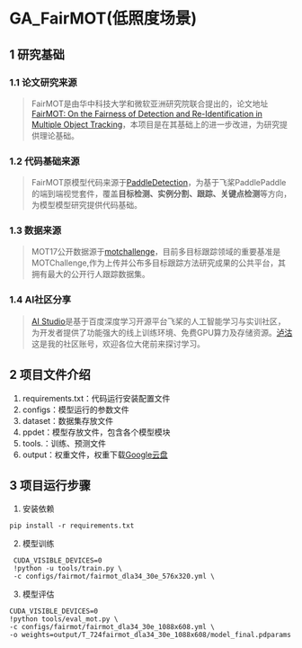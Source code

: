 # GA_FairMOT(低照度场景)
## 1 研究基础
###  1.1 论文研究来源
> FairMOT是由华中科技大学和微软亚洲研究院联合提出的，论文地址[FairMOT: On the Fairness of Detection and Re-Identification in Multiple Object Tracking](https://arxiv.org/abs/2004.01888)，本项目是在其基础上的进一步改进，为研究提供理论基础。
### 1.2 代码基础来源
> FairMOT原模型代码来源于[PaddleDetection](https://github.com/PaddlePaddle/PaddleDetection)，为基于飞桨PaddlePaddle的端到端视觉套件，覆盖**目标检测、实例分割、跟踪、关键点检测**等方向，为模型模型研究提供代码基础。
### 1.3 数据来源
> MOT17公开数据源于[motchallenge](https://motchallenge.net/data/MOT17/)，目前多目标跟踪领域的重要基准是MOTChallenge,作为上传并公布多目标跟踪方法研究成果的公共平台，其拥有最大的公开行人跟踪数据集。
### 1.4 AI社区分享
>  [AI Studio](https://aistudio.baidu.com/)是基于百度深度学习开源平台飞桨的人工智能学习与实训社区，为开发者提供了功能强大的线上训练环境、免费GPU算力及存储资源。[泸沽](https://aistudio.baidu.com/aistudio/personalcenter/thirdview/539945)这是我的社区账号，欢迎各位大佬前来探讨学习。
## 2 项目文件介绍
 1. requirements.txt：代码运行安装配置文件
 2. configs：模型运行的参数文件
 3. dataset：数据集存放文件
 4. ppdet：模型存放文件，包含各个模型模块
 5. tools.：训练、预测文件
 6. output：权重文件，权重下载[Google云盘](https://drive.google.com/file/d/1JHWOnjZ3Yrq-a7qn4Uc6WDuj-27WlJbG/view?usp=sharing)
## 3 项目运行步骤
 1. 安装依赖
 ```
pip install -r requirements.txt
```
 2. 模型训练
  ```
   CUDA_VISIBLE_DEVICES=0 
   !python -u tools/train.py \ 
   -c configs/fairmot/fairmot_dla34_30e_576x320.yml \
```
 3. 模型评估
 ```
CUDA_VISIBLE_DEVICES=0 
!python tools/eval_mot.py \ 
-c configs/fairmot/fairmot_dla34_30e_1088x608.yml \ 
-o weights=output/T_724fairmot_dla34_30e_1088x608/model_final.pdparams
```